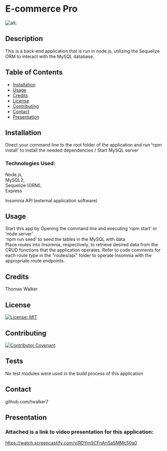 # E-commerce Pro

![alt ]();



## Description 

This is a back-end application that is run in node.js, utilizing the Sequelize ORM to interact with the MySQL database. 

## Table of Contents

* [Installation](#installation)
* [Usage](#usage)
* [Credits](#credits)
* [License](#license)
* [Contributing](#Contributing)
* [Contact](#Contact)
* [Presentation](#Presentation)


## Installation
Direct your command line to the root folder of the application and run 'npm install' to install the needed dependencies /
Start MySQL server
 ### Technologies Used:
  Node.js, \
  MySQL2, \
  Sequelize (ORM), \
  Express 

  Insomnia API (external application software)


## Usage 

Start this app by Opening the command line and executing 'npm start' or 'node server' \
'npm run seed' to seed the tables in the MySQL with data\
Place routes into Insomnia, respectively, to retrieve desired data from the CRUD functions that the application operates. Refer to code comments for each route type in the "routes/api" folder to operate Insomnia with the appropriate route endpoints. 
                


## Credits

Thomas Walker 

## License

[![License: MIT](https://img.shields.io/badge/License-MIT-yellow.svg)](https://opensource.org/licenses/MIT)


## Contributing

[![Contributor Covenant](https://img.shields.io/badge/Contributor%20Covenant-2.0-4baaaa.svg)](code_of_conduct.md)
    


## Tests
No test modules were used in the build process of this application 

## Contact

 github.com/twalker7

 ## Presentation
 ### Attached is a link to video presentation for this application:

https://watch.screencastify.com/v/RDYmSCFnAnSaSMMc50a0